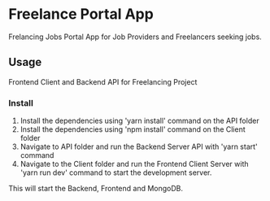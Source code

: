 # Freelance Portal App

Frelancing Jobs Portal App for Job Providers and Freelancers seeking jobs.

## Usage

Frontend Client and Backend API for Freelancing Project

### Install

1. Install the dependencies using 'yarn install' command on the API folder
2. Install the dependencies using 'npm install' command on the Client folder
3. Navigate to API folder and run the Backend Server API with 'yarn start' command
4. Navigate to the Client folder and run the Frontend Client Server with 'yarn run dev' command to start the development server.

This will start the Backend, Frontend and MongoDB.
